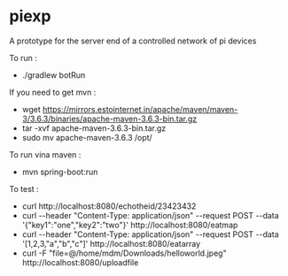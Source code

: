 # piexp
A prototype for the server end of a controlled network of pi devices 

To run : 
* ./gradlew botRun

If you need to get mvn :
* wget https://mirrors.estointernet.in/apache/maven/maven-3/3.6.3/binaries/apache-maven-3.6.3-bin.tar.gz
* tar -xvf apache-maven-3.6.3-bin.tar.gz
* sudo mv apache-maven-3.6.3 /opt/

To run vina maven :
* mvn spring-boot:run

To test : 
* curl http://localhost:8080/echotheid/23423432
* curl --header "Content-Type: application/json" --request POST --data '{"key1":"one","key2":"two"}'  http://localhost:8080/eatmap
* curl --header "Content-Type: application/json" --request POST --data '[1,2,3,"a","b","c"]'  http://localhost:8080/eatarray
* curl -F "file=@/home/mdm/Downloads/helloworld.jpeg"  http://localhost:8080/uploadfile

